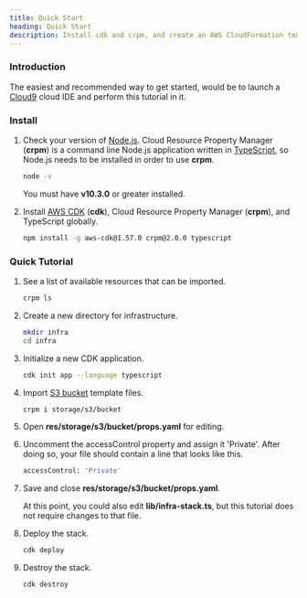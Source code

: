 ```yaml
---
title: Quick Start
heading: Quick Start
description: Install cdk and crpm, and create an AWS CloudFormation template.
---
```

### Introduction

The easiest and recommended way to get started, would be to launch a [Cloud9](https://aws.amazon.com/cloud9) cloud IDE and perform this tutorial in it.

### Install

1.  Check your version of [Node.js](https://nodejs.org).  Cloud Resource Property Manager (**crpm**) is a command line Node.js application written in [TypeScript](https://www.typescriptlang.org),
    so Node.js needs to be installed in order to use **crpm**.
    
    ```bash
    node -v
    ```
    
    You must have **v10.3.0** or greater installed.

2.  Install [AWS CDK](https://aws.amazon.com/cdk) (**cdk**), Cloud Resource Property Manager (**crpm**), and TypeScript globally.

    ```bash
    npm install -g aws-cdk@1.57.0 crpm@2.0.0 typescript
    ```

### Quick Tutorial

1.  See a list of available resources that can be imported.

    ```bash
    crpm ls
    ```

2.  Create a new directory for infrastructure.

    ```bash
    mkdir infra
    cd infra
    ```

3.  Initialize a new CDK application.

    ```bash
    cdk init app --language typescript
    ```

4.  Import [S3 bucket](https://docs.aws.amazon.com/AWSCloudFormation/latest/UserGuide/aws-properties-s3-bucket.html) template files.

    ```bash
    crpm i storage/s3/bucket
    ```

5.  Open **res/storage/s3/bucket/props.yaml** for editing.

6.  Uncomment the accessControl property and assign it 'Private'.  After doing so, your file should contain a line that looks like this.

    ```bash
    accessControl: 'Private'
    ```

7.  Save and close **res/storage/s3/bucket/props.yaml**.
    
    At this point, you could also edit **lib/infra-stack.ts**, but this tutorial does not require changes to that file.

8.  Deploy the stack.

    ```bash
    cdk deploy
    ```

9.  Destroy the stack.

    ```bash
    cdk destroy
    ```
